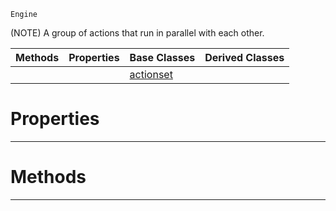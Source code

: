  `Engine`

(NOTE) A group of actions that run in parallel with each other.

|Methods|Properties|Base Classes|Derived Classes|
|---|---|---|---|
| | |[actionset](actionset.md)| |


 #  Properties


---  
 #  Methods


---  
 

 